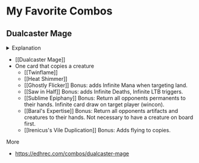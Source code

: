 # My Favorite Combos

## Dualcaster Mage

<details> <summary>Explanation</summary>
  
Prerequisites

- At least one creature on the battlefield.
- Dualcaster Mage in hand.
- A spell that can copy [[Dualcaster Mage]].
- Mana available to cast both cards once.

Steps

1. Cast a spell that can copy [[Dualcaster Mage]].
2. Holding priority, cast [[Dualcaster Mage]] by paying 1RR.
3. [[Dualcaster Mage]] enters the battlefield.
4. Using [[Dualcaster Mage]]'s ETB trigger, target the spell from step 1.
5. Resolve the copied spell, targeting and creating a token copy of [[Dualcaster Mage]].
7. Repeat from step 3.

Results

- Infinite creature tokens with haste.
- Infinite ETB.
- Infinite magecraft triggers.
- Infinite storm count.

</details>

- [[Dualcaster Mage]]
- One card that copies a creature
  - [[Twinflame]]
  - [[Heat Shimmer]]
  - [[Ghostly Flicker]] Bonus: adds Infinite Mana when targeting land.
  - [[Saw in Half]] Bonus: adds Infinite Deaths, Infinite LTB triggers.
  - [[Sublime Epiphany]] Bonus: Return all opponents permanents to their hands. Infinite card draw on target player (wincon).
  - [[Baral's Expertise]] Bonus: Return all opponents artifacts and creatures to their hands. Not necessary to have a creature on board first.
  - [[Irenicus's Vile Duplication]] Bonus: Adds flying to copies.

More
- https://edhrec.com/combos/dualcaster-mage
